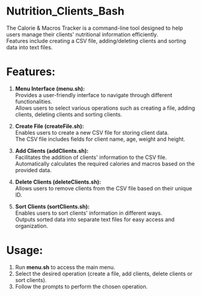 # Nutrition_Clients_Bash
The Calorie & Macros Tracker is a command-line tool designed to help users manage their clients' nutritional information efficiently.<br>
Features include creating a CSV file, adding/deleting clients and sorting data into text files.<br>

# Features:
1. <b>Menu Interface (menu.sh):</b><br>
Provides a user-friendly interface to navigate through different functionalities.<br>
Allows users to select various operations such as creating a file, adding clients, deleting clients and sorting clients.

2. <b>Create File (createFile.sh):</b><br>
Enables users to create a new CSV file for storing client data.<br>
The CSV file includes fields for client name, age, weight and height.

3. <b>Add Clients (addClients.sh):</b><br>
Facilitates the addition of clients' information to the CSV file.<br>
Automatically calculates the required calories and macros based on the provided data.

4. <b>Delete Clients (deleteClients.sh):</b><br>
Allows users to remove clients from the CSV file based on their unique ID.

5. <b>Sort Clients (sortClients.sh):</b><br>
Enables users to sort clients' information in different ways.<br>
Outputs sorted data into separate text files for easy access and organization.

# Usage:
1. Run <b>menu.sh</b> to access the main menu.
2. Select the desired operation (create a file, add clients, delete clients or sort clients).
3. Follow the prompts to perform the chosen operation.
